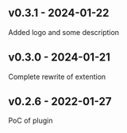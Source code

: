 ## v0.3.1 - 2024-01-22

Added logo and some description

## v0.3.0 - 2024-01-21

Complete rewrite of extention

## v0.2.6 - 2022-01-27

PoC of plugin

